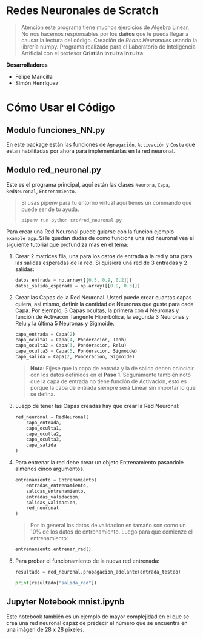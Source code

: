 # Redes Neuronales de Scratch
> Atención este programa tiene muchos ejercicios de Algebra Linear. No nos hacemos responsables por los **daños** que le pueda llegar a causar la lectura del código.
Creación de *Redes Neuronales* usando la librería numpy.
Programa realizado para el Laboratorio de Inteligencia Artificial con el profesor **Cristián Inzulza Inzulza**.

**Desarrolladores**
- Felipe Mancilla
- Simón Henríquez

# Cómo Usar el Código
## Modulo funciones_NN.py
En este package están las funciones de `Agregación`, `Activación` y `Coste` que estan habilitadas por ahora para implementarlas en la red neuronal.
## Modulo red_neuronal.py
Este es el programa principal, aquí están las clases `Neurona`, `Capa`, `RedNeuronal`, `Entrenamiento`.
> Si usas pipenv para tu entorno virtual aquí tienes un commando que puede ser de tu ayuda.
> ```
> pipenv run python src/red_neuronal.py
> ```
Para crear una Red Neuronal puede guiarse con la funcion ejemplo `example_app`.
Si le quedan dudas de como funciona una red neuronal vea el siguiente tutorial que profundiza mas en el tema:
1. Crear 2 matrices fila, una para los datos de entrada a la red y otra para las salidas esperadas de la red. Si quisiera una red de 3 entradas y 2 salidas:
	```python
	datos_entrada = np.array([[0.5, 0.9, 0.2]])
	datos_salida_esperada = np.array([[0.9, 0.3]])
	```
2. Crear las Capas de la Red Neuronal. Usted puede crear cuantas capas quiera, asi mismo, definir la cantidad de Neuronas que guste para cada Capa. Por ejemplo, 3 Capas ocultas, la primera con 4 Neuronas y función de Activacón Tangente Hiperbólica, la segunda 3 Neuronas y Relu y la última 5 Neuronas y Sigmoide.
	```python
	capa_entrada = Capa(2)
	capa_oculta1 = Capa(4, Ponderacion, Tanh)
	capa_oculta2 = Capa(3, Ponderacion, Relu)
	capa_oculta3 = Capa(5, Ponderacion, Sigmoide)
	capa_salida = Capa(2, Ponderacion, Sigmoide)
	```
	>  **Nota**: Fíjese que la capa de entrada y la de salida deben coincidir con los datos definidos en el **Paso 1**. Seguramente también notó que la capa de entrada no tiene función de Activación, esto es porque la capa de entrada siempre será Linear sin importar lo que se defina.
3. Luego de tener las Capas creadas hay que crear la Red Neuronal:
	```python
	red_neuronal = RedNeuronal(
		capa_entrada,
		capa_oculta1,
		capa_oculta2,
		capa_oculta3,
		capa_salida
	)
	```
4. Para entrenar la red debe crear un objeto Entrenamiento pasandole almenos cinco argumentos.
	```python
	entrenamiento = Entrenamiento(
		entradas_entrenamiento,
		salidas_entrenamiento,
		entradas_validacion,
		salidas_validacion,
		red_neuronal
	)
	```
	> Por lo general los datos de validacion en tamaño son como un 10% de los datos de entrenamiento.
	Luego para que comienze el entrenamiento:
	```python
	entrenamiento.entrenar_red()
	```
6. Para probar el funcionamiento de la nueva red entrenada:
	```python
	resultado = red_neuronal.propagacion_adelante(entrada_testeo)

	print(resultado["salida_red"])
	```
## Jupyter Notebook mnist.ipynb
Este notebook también es un ejemplo de mayor complejidad en el que se crea una red neuronal capaz de predecir el número que se encuentra en una imágen de 28 x 28 pixeles.